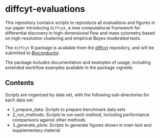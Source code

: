 # diffcyt-evaluations

This repository contains scripts to reproduce all evaluations and figures in our paper introducing `diffcyt`, a new computational framework for differential discovery in high-dimensional flow and mass cytometry based on high-resolution clustering and empirical Bayes moderated tests.

The `diffcyt` R package is available from the [diffcyt](https://github.com/lmweber/diffcyt) repository, and will be submitted to [Bioconductor](http://bioconductor.org/).

The package includes documentation and examples of usage, including extended workflow examples available in the package vignette.


## Contents

Scripts are organized by data set, with the following sub-directories for each data set:

- 1_prepare_data: Scripts to prepare benchmark data sets
- 2_run_methods: Scripts to run each method, including performance comparisons against other methods
- 3_generate_plots: Scripts to generate figures shown in main text and supplementary material

